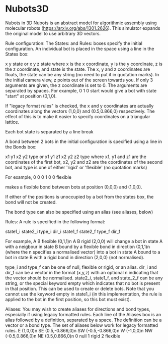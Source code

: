 # Nubots3D
Nubots in 3D
Nubots is an abstract model for algorithmic assembly using molecular robots (https://arxiv.org/abs/1301.2626).
This simulator expands the original model to use arbitrary 3D vectors.

Rule configuration:
The States: and Rules: boxes specify the initial configuration.
An individual bot is placed in the space using a line in the States box:

x y state
or 
x y z state
where x is the x coordinate, y is the y coordinate, z is the z coordinate, and state is the state. The x, y and z coordinates are floats, the state can be any string (no need to put it in quotation marks).
In the initial camera view, z points out of the screen towards you.
If only 3 arguments are given, the z coordinate is set to 0.
The arguments are separated by spaces.
For example, 
0 1 0 start
would give a bot with state "start" at position (0,1,0).

If "legacy format rules" is checked, the x and y coordinates are actually coordinates along the vectors (1,0,0) and (0.5,0.866,0) respectively.
The effect of this is to make it easier to specify coordinates on a triangular lattice.

Each bot state is separated by a line break

A bond between 2 bots in the initial configuration is specified using a line in the Bonds box:

x1 y1 x2 y2 type
or
x1 y1 z1 x2 y2 z2 type
where x1, y1 and z1 are the coordinates of the first bot, x2, y2 and z2 are the coordinates of the second bot, and type is one of either 'rigid' or 'flexible' (no quotation marks)

For example,
0 0 0 1 0 0 flexible

makes a flexible bond between bots at position (0,0,0) and (1,0,0).

If either of the positions is unoccupied by a bot from the states box, the bond will not be created.

The bond type can also be specified using an alias (see aliases, below)


Rules:
A rule is specified in the following format:

state1_i state2_i type_i dir_i state1_f state2_f type_f dir_f

For example,
A B flexible (0,1,1)n A B rigid (2,0,0)
will change a bot in state A with a neigbour in state B bound by a flexible bond in direction (0,1,1)n (where the n specifies a normalised vector) into a bot in state A bound to a bot in state B with a rigid bond in direction (2,0,0) (not normalised).

type_i and type_f can be one of null, flexible or rigid, or an alias.
dir_i and dir_f can be a vector in the format (x,y,z) with an optional n indicating that the vector should be normalised.
state2_i, state1_f, and state_2_f can be any string, or the special keyword empty which indicates that no bot is present in that position. This can be used to create or delete bots.
Note that you cannot use the keyword empty in state1_i (in this implementation, the rule is applied to the bot in the first position, so this bot must exist).

Aliases:
You may wish to create aliases for directions and bond types, especially if using legacy formatted rules.
Each line of the Aliases box is an alias followed by a definition, separated by a space. The definition can be a vector or a bond type.
The set of aliases below work for legacy formatted rules.
E (1,0,0)n
SE (0.5,-0.866,0)n
SW (-0.5,-0.866,0)n
W (-1,0,0)n
NW (-0.5,0.866,0)n
NE (0.5,0.866,0)n
0 null
1 rigid
2 flexible
